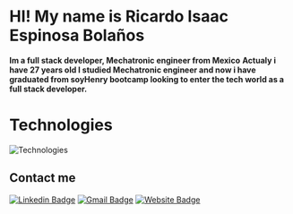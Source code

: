 # HI! My name is Ricardo Isaac Espinosa Bolaños


**Im a full stack developer, Mechatronic engineer from Mexico**
**Actualy i have 27 years old I studied  Mechatronic engineer and now i have graduated from soyHenry bootcamp looking to enter the tech world as a full stack developer.**


# Technologies

![Technologies](https://i.imgur.com/dsq7SAI.png)

## Contact me


[![Linkedin Badge](https://img.shields.io/badge/LinkedIn-0077B5?style=for-the-badge&logo=linkedin&logoColor=white)](https://www.linkedin.com/in/ricardo-isaac-espinosa-bola%C3%B1os/)
[![Gmail Badge](https://img.shields.io/badge/Gmail-D14836?style=for-the-badge&logo=gmail&logoColor=white)](mailto:ricardoisaacespinosabolanos@gmail.com)
[![Website Badge](https://img.shields.io/badge/website-000000?style=for-the-badge&logo=About.me&logoColor=white)](https://ricardo-isaac-portfolio.vercel.app/)